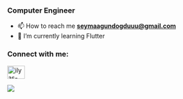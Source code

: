 ### Computer Engineer 

<!--
**seymagundogduu/seymagundogduu** is a ✨ _special_ ✨ repository because its `README.md` (this file) appears on your GitHub profile.

Here are some ideas to get you started:

- 🔭 I’m currently working on ...
- 🌱 I’m currently learning ...
- 👯 I’m looking to collaborate on ...
- 🤔 I’m looking for help with ...
- 💬 Ask me about ...
- 📫 How to reach me: ...
- 😄 Pronouns: ...
- ⚡ Fun fact: ...
-->


- 📫 How to reach me **seymaagundogduuu@gmail.com**
- 🌱 I’m currently learning Flutter

<h3 align="left">Connect with me:</h3>
<p align="left">
<a href="https://linkedin.com/in/seymagundogdu/" target="blank"><img align="center" src="https://raw.githubusercontent.com/rahuldkjain/github-profile-readme-generator/master/src/images/icons/Social/linked-in-alt.svg" alt="ilyas-hayrat-b270a8199/" height="30" width="40" /></a>
</p>


  ![](https://komarev.com/ghpvc/?username=seymagundogduu)
